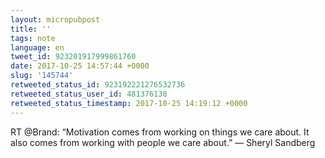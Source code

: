 ```yaml
---
layout: micropubpost
title: ''
tags: note
language: en
tweet_id: 923201917999861760
date: 2017-10-25 14:57:44 +0000
slug: '145744'
retweeted_status_id: 923192221276532736
retweeted_status_user_id: 481376138
retweeted_status_timestamp: 2017-10-25 14:19:12 +0000
---
```

RT @Brand: “Motivation comes from working on things we care about. It also comes from working with people we care about.” 
― Sheryl Sandberg
